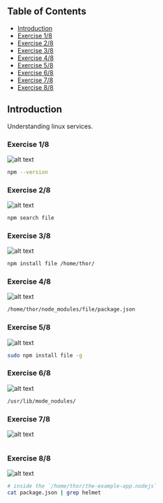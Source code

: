 ## Table of Contents

- [Introduction](#introduction)
- [Exercise 1/8](#exercise-18)
- [Exercise 2/8](#exercise-28)
- [Exercise 3/8](#exercise-38)
- [Exercise 4/8](#exercise-48)
- [Exercise 5/8](#exercise-58)
- [Exercise 6/8](#exercise-68)
- [Exercise 7/8](#exercise-78)
- [Exercise 8/8](#exercise-88)



##  Introduction

Understanding linux services.

### Exercise 1/8
![alt text](image.png)
```bash
npm --version
```
### Exercise 2/8
![alt text](image-1.png)
```bash
npm search file 
```
### Exercise 3/8
![alt text](image-2.png)
```bash
npm install file /home/thor/
```
### Exercise 4/8
![alt text](image-3.png)
```bash
/home/thor/node_modules/file/package.json
```
### Exercise 5/8
![alt text](image-4.png)
```bash
sudo npm install file -g
```
### Exercise 6/8
![alt text](image-5.png)
```bash
/usr/lib/mode_nodules/
```
### Exercise 7/8
![alt text](image-6.png)
```bash

```
### Exercise 8/8
![alt text](image-7.png)
```bash
# inside the `/home/thor/the-example-app.nodejs`
cat package.json | grep helmet
```